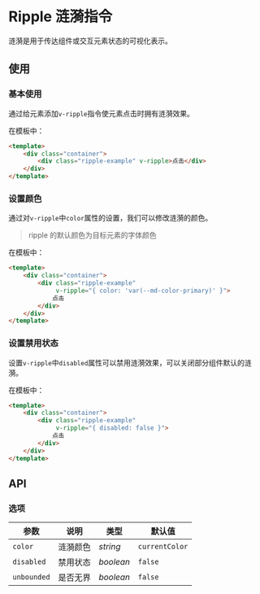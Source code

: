 # Ripple 涟漪指令

涟漪是用于传达组件或交互元素状态的可视化表示。

## 使用

### 基本使用

通过给元素添加`v-ripple`指令使元素点击时拥有涟漪效果。

<ClientOnly>
<ripple-use></ripple-use>
</ClientOnly>

在模板中：
```html
<template>
    <div class="container">
        <div class="ripple-example" v-ripple>点击</div>
    </div>
</template>
```

### 设置颜色

通过对`v-ripple`中`color`属性的设置，我们可以修改涟漪的颜色。
> ripple 的默认颜色为目标元素的字体颜色

<ClientOnly>
<ripple-color></ripple-color>
</ClientOnly>

在模板中：

```html
<template>
    <div class="container">
        <div class="ripple-example" 
             v-ripple="{ color: 'var(--md-color-primary)' }">
            点击
        </div>
    </div>
</template>
```

### 设置禁用状态

设置`v-ripple`中`disabled`属性可以禁用涟漪效果，可以关闭部分组件默认的涟漪。

在模板中：

```html
<template>
    <div class="container">
        <div class="ripple-example" 
             v-ripple="{ disabled: false }">
            点击
        </div>
    </div>
</template>
```
## API

### 选项

| 参数 | 说明 | 类型 | 默认值 |
| --- | --- | --- | --- |
| `color` | 涟漪颜色 | _string_ | `currentColor` |
| `disabled` | 禁用状态 | _boolean_ | `false` |
| `unbounded` | 是否无界 | _boolean_ | `false` |
